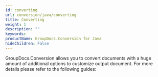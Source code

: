 ```yaml
---
id: converting
url: conversion/java/converting
title: Converting
weight: 1
description: ""
keywords: 
productName: GroupDocs.Conversion for Java
hideChildren: False
---
```

GroupDocs.Conversion allows you to convert documents with a huge amount of additional options to customize output document. For more details please refer to the following guides:
